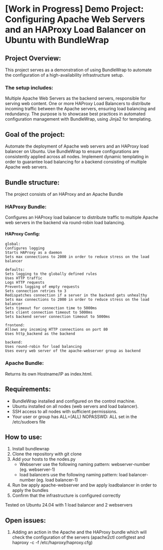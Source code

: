 # [Work in Progress] Demo Project: Configuring Apache Web Servers and an HAProxy Load Balancer on Ubuntu with BundleWrap

## Project Overview:
This project serves as a demonstration of using BundleWrap to automate the configuration of a high-availability infrastructure setup.
### The setup includes:
Multiple Apache Web Servers as the backend servers, responsible for serving web content.
One or more HAProxy Load Balancers to distribute incoming traffic between the Apache servers, ensuring load balancing and redundancy.
The purpose is to showcase best practices in automated configuration management with BundleWrap, using Jinja2 for templating.

## Goal of the project:
Automate the deployment of Apache web servers and an HAProxy load balancer on Ubuntu.
Use BundleWrap to ensure configurations are consistently applied across all nodes.
Implement dynamic templating in order to guarantee load balancing for a backend consisting of multiple Apache web servers.

## Bundle structure:
The project consists of an HAProxy and an Apache Bundle
### HAProxy Bundle: 
Configures an HAProxy load balancer to distribute traffic to multiple Apache web servers in the backend via round-robin load balancing.

#### HAProxy Config:
	global:
	Configures logging
	Starts HAProxy as a daemon
	Sets max connections to 2000 in order to reduce stress on the load balancer
	
	defaults:
	Sets logging to the globally defined rules
	Uses HTTP traffic
	Logs HTTP requests
	Prevents logging of empty requests
	Sets connection retries to 3
	Redispatches connection if a server in the backend gets unhealthy
	Sets max connections to 2000 in order to reduce stress on the load balancer
	Sets timeout for connection time to 5000ms
	Sets client connection timeout to 5000ms
	Sets backend server connection timeout to 5000ms
	
	frontend:
	Allows any incoming HTTP connections on port 80
	Uses http_backend as the backend
	
	backend:
	Uses round-robin for load balancing
	Uses every web server of the apache-webserver group as backend

### Apache Bundle: 
Returns its own Hostname/IP as index.html.

	 
## Requirements:
- BundleWrap installed and configured on the control machine.
- Ubuntu installed on all nodes (web servers and load balancer).
- SSH access to all nodes with sufficient permissions.
- Your user or group has ALL=(ALL) NOPASSWD: ALL set in the /etc/sudoers file

## How to use:
1. Install bundlewrap
2. Clone the repository with git clone
3. Add your hosts to the nodes.py
	- Webserver use the following naming pattern: webserver-number (eg. webserver-1)
	- load balancers use the following naming pattern: load balancer-number (eg. load balancer-1)
4. Run bw apply apache-webserver and bw apply loadbalancer in order to apply the bundles
5. Confirm that the infrastructure is configured correctly

Tested on Ubuntu 24.04 with 1 load balancer and 2 webservers

## Open issues:
1. Adding an action in the Apache and the HAProxy bundle which will check the configuration of the servers (apache2ctl configtest and haproxy -c -f /etc/haproxy/haproxy.cfg)

